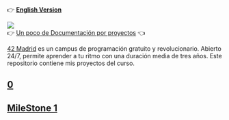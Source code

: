 :point_right: **[English Version](README_en.md)**

![](documentation/logo2.jpg)   
👉 [Un poco de Documentación por proyectos](documentation/) 👈


[42 Madrid](https://www.42madrid.com/) es un campus de programación gratuito y revolucionario. Abierto 24/7, permite aprender a tu ritmo con una duración media de tres años. Este repositorio contiene mis proyectos del curso.

## [0](0)
## [MileStone 1](milestone_1)



